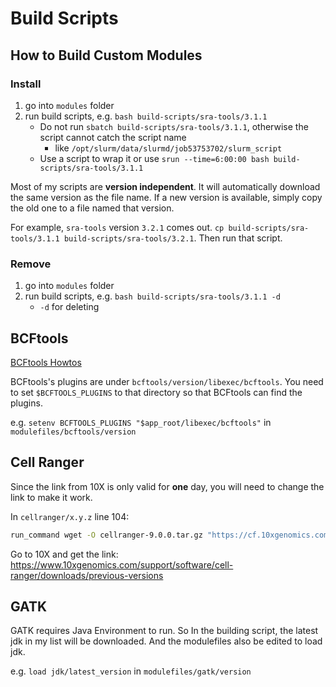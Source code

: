 # Build Scripts

## How to Build Custom Modules

### Install

1. go into `modules` folder
2. run build scripts, e.g. `bash build-scripts/sra-tools/3.1.1`
   - Do not run `sbatch build-scripts/sra-tools/3.1.1`, otherwise the script cannot catch the script name
      - like `/opt/slurm/data/slurmd/job53753702/slurm_script`
   - Use a script to wrap it or use `srun --time=6:00:00 bash build-scripts/sra-tools/3.1.1`

Most of my scripts are **version independent**. It will automatically download the same version as the file name.  If a new version is available, simply copy the old one to a file named that version.

For example, `sra-tools` version `3.2.1` comes out. `cp build-scripts/sra-tools/3.1.1 build-scripts/sra-tools/3.2.1`. Then run that script.

### Remove

1. go into `modules` folder
2. run build scripts, e.g. `bash build-scripts/sra-tools/3.1.1 -d`
   - `-d` for deleting

## BCFtools

[BCFtools Howtos](https://samtools.github.io/bcftools/howtos/index.html)

BCFtools's plugins are under `bcftools/version/libexec/bcftools`. You need to set `$BCFTOOLS_PLUGINS` to that directory so that BCFtools can find the plugins.

e.g. `setenv BCFTOOLS_PLUGINS "$app_root/libexec/bcftools"` in `modulefiles/bcftools/version`

## Cell Ranger

Since the link from 10X is only valid for **one** day, you will need to change the link to make it work.

In `cellranger/x.y.z` line 104:

```bash
run_command wget -O cellranger-9.0.0.tar.gz "https://cf.10xgenomics.com/releases/cell-exp/cellranger-9.0.0.tar.gz"
```

Go to 10X and get the link: https://www.10xgenomics.com/support/software/cell-ranger/downloads/previous-versions

## GATK

GATK requires Java Environment to run. So In the building script, the latest jdk in my list will be downloaded. And the modulefiles also be edited to load jdk.

e.g. `load jdk/latest_version` in `modulefiles/gatk/version`

